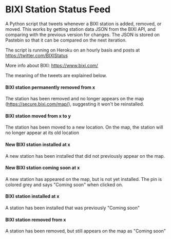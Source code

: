 # BIXI Station Status Feed

A Python script that tweets whenever a BIXI station is added, removed, or moved. This works by getting station data JSON from the BIXI API, and comparing with the previous version for changes. The JSON is stored on Pastebin so that it can be compared on the next iteration.

The script is running on Heroku on an hourly basis and posts at https://twitter.com/BIXIStatus

More info about BIXI: https://www.bixi.com/

The meaning of the tweets are explained below.

#### BIXI station permanently removed from x
The station has been removed and no longer appears on the map (https://secure.bixi.com/map/), suggesting it won't be reinstalled.

#### BIXI station moved from x to y
The station has been moved to a new location. On the map, the station will no longer appear at its old location

#### New BIXI station installed at x
A new station has been installed that did not previously appear on the map.

#### New BIXI station coming soon at x
A new station has appeared on the map, but is not yet installed. The pin is colored grey and says "Coming soon" when clicked on.

#### BIXI station installed at x
A station has been installed that was previously "Coming soon"

#### BIXI station removed from x
A station has been removed, but still appears on the map as "Coming soon"